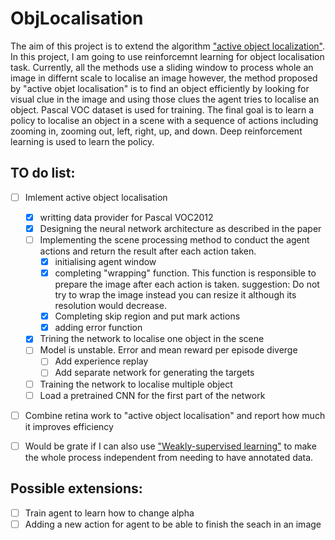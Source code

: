 # ObjLocalisation

The aim of this project is to extend the algorithm ["active object localization"](https://arxiv.org/abs/1511.06015). In this project, I am going to use reinforcemnt learning for object localisation task. Currently, all the methods use a sliding window to process whole an image in differnt scale to localise an image however, the method proposed by "active objet localisation" is to find an object efficiently by looking for visual clue in the image and using those clues the agent tries to localise an object. Pascal VOC dataset is used for training. The final goal is to learn a policy to localise an object in a scene with a sequence of actions including zooming in, zooming out, left, right, up, and down. Deep reinforcement learning is used to learn the policy.

## TO do list:

- [ ] Imlement active object localisation
  - [x] writting data provider for Pascal VOC2012
  - [x] Designing the neural network architecture as described in the paper
  - [ ] Implementing the scene processing method to conduct the agent actions and return the result after each action taken.
    - [x] initialising agent window
    - [x] completing "wrapping" function. This function is responsible to prepare the image after each action is taken. 
       suggestion: Do not try to wrap the image instead you can resize it although its resolution would decrease. 
    - [x] Completing skip region and put mark actions
    - [x] adding error function
  - [x] Trining the network to localise one object in the scene
  - [ ] Model is unstable. Error and mean reward per episode diverge
    - [ ] Add experience replay
    - [ ] Add separate network for generating the targets 
  - [ ] Training the network to localise multiple object
  - [ ] Load a pretrained CNN for the first part of the network
- [ ] Combine retina work to "active object localisation" and report how much it improves efficiency  
- [ ] Would be grate if I can also use ["Weakly-supervised learning"](http://leon.bottou.org/publications/pdf/cvpr-2015.pdf) to make the whole process independent from needing to have annotated data.  


## Possible extensions:

- [ ] Train agent to learn how to change alpha
- [ ] Adding a new action for agent to be able to finish the seach in an image 
